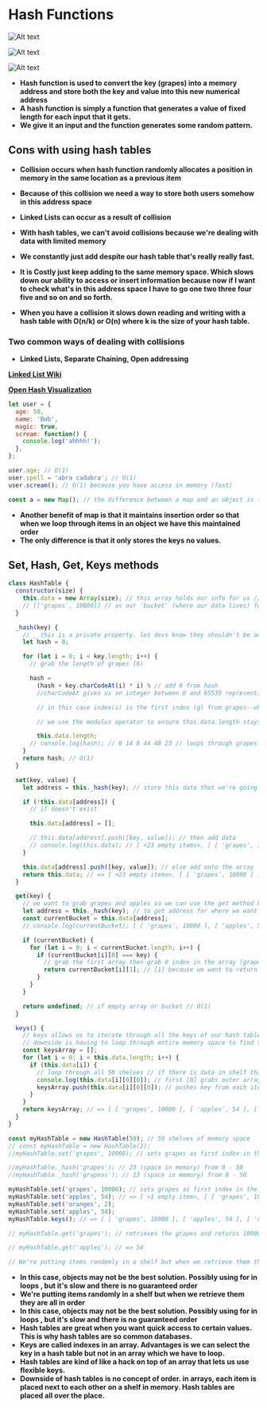 # Hash Functions

![Alt text](./hash-tables.png?raw=true 'Title')

![Alt text](./hash-vs-arrays.png?raw=true 'Title')

![Alt text](./hash-collisions.png?raw=true 'Title')

- **Hash function is used to convert the key (grapes) into a memory address and store both the key and value into this new numerical address**
- **A hash function is simply a function that generates a value of fixed length for each input that it gets.**
- **We give it an input and the function generates some random pattern.**

## Cons with using hash tables

- **Collision occurs when hash function randomly allocates a position in memory in the same location as a previous item**
- **Because of this collision we need a way to store both users somehow in this address space**
- **Linked Lists can occur as a result of collision**
- **With hash tables, we can't avoid collisions because we're dealing with data with limited memory**

- **We constantly just add despite our hash table that's really really fast.**

- **It is Costly just keep adding to the same memory space. Which slows down our ability to access or insert information because now if I want to check what's in this address space I have to go one two three four five and so on and so forth.**

- **When you have a collision it slows down reading and writing with a hash table with O(n/k) or O(n) where k is the size of your hash table.**

### Two common ways of dealing with collisions

- **Linked Lists, Separate Chaining, Open addressing**

**[Linked List Wiki](https://en.wikipedia.org/wiki/Hash_table)**

**[Open Hash Visualization](https://www.cs.usfca.edu/~galles/visualization/OpenHash.html)**

```javascript
let user = {
  age: 50,
  name: 'Bob',
  magic: true,
  scream: function() {
    console.log('ahhhh!');
  },
};

user.age; // O(1)
user.spell = 'abra cadabra'; // O(1)
user.scream(); // O(1) because you have access in memory (fast)
```

```javascript
const a = new Map(); // the difference between a map and an object is that a map allows you to save any data type as the key.
```

- **Another benefit of map is that it maintains insertion order so that when we loop through items in an object we have this maintained order**
- **The only difference is that it only stores the keys no values.**

## Set, Hash, Get, Keys methods

```javascript
class HashTable {
  constructor(size) {
    this.data = new Array(size); // this array holds our info for us // another way to instatiate an array in javascript
    // [['grapes', 10000]] // as our 'bucket' (where our data lives) for the grapes // first item in our array is an array
  }

  _hash(key) {
    // _ this is a private property. let devs know they shouldn't be accessing this outside of private property
    let hash = 0;

    for (let i = 0; i < key.length; i++) {
      // grab the length of grapes (6)

      hash =
        (hash + key.charCodeAt(i) * i) % // add 0 from hash
        //charCodeAt gives us an integer between 0 and 65535 representing the UTF-16 code at a given index

        // in this case index(i) is the first index (g) from grapes--which provides a number * i (index) again to give us a unique number

        // we use the modulus operator to ensure thos.data.length stays between 50 --HashTable(50)-- the size of our data --new Array(size)--

        this.data.length;
      // console.log(hash); // 0 14 8 44 48 23 // loops through grapes character by character, then generates a hash. Since hash constantly gets looped over it keeps generating hash numbers until it reaches the hash for completed grapes (23).
    }
    return hash; // O(1)
  }

  set(key, value) {
    let address = this._hash(key); // store this data that we're going to insert the key value in this address space that is created by our hash function and we give it the key of grapes.

    if (!this.data[address]) {
      // if doesn't exist

      this.data[address] = [];

      // this.data[address].push([key, value]); // then add data
      // console.log(this.data); // [ <23 empty items>, [ [ 'grapes', 10000 ] ], <26 empty items> ] // 23 spots plus 1 spot plus 26 spots = 50 total shelves in memory
    }

    this.data[address].push([key, value]); // else add onto the array
    return this.data; // => [ <23 empty items>, [ [ 'grapes', 10000 ] ], <26 empty items> ] // O(1)
  }

  get(key) {
    // we want to grab grapes and apples so we can use the get method here
    let address = this._hash(key); // to get address for where we want to go
    const currentBucket = this.data[address];
    // console.log(currentBucket); [ [ 'grapes', 10000 ], [ 'apples', 54 ] ] ] two items in the same spot because of 2 shelves.

    if (currentBucket) {
      for (let i = 0; i < currentBucket.length; i++) {
        if (currentBucket[i][0] === key) {
          // grab the first array then grab 0 index in the array (grapes) then next iteration grap apples and check against the key
          return currentBucket[i][1]; // [1] because we want to return the val 10000 // => 10000
        }
      }
    }

    return undefined; // if empty array or bucket // O(1)
  }

  keys() {
    // keys allows us to iterate through all the keys of our hash table
    // downside is having to loop through entire memory space to find the key. In this case using arrays is much easier( looping 3 times for grapes, apples, oranges) vs. 50 times for all memory shelves
    const keysArray = [];
    for (let i = 0; i < this.data.length; i++) {
      if (this.data[i]) {
        // loop through all 50 shelves // if there is data in shelf that we're looking for
        console.log(this.data[i][0][0]); // first [0] grabs outer array, second [0] grabs first index of inner array
        keysArray.push(this.data[i][0][0]); // pushes key from each iteration // => [ 'grapes', 'apples', 'oranges' ]
      }
    }
    return keysArray; // => [ [ 'grapes', 10000 ], [ 'apples', 54 ], [ 'oranges', 2 ] ]
  }
}

const myHashTable = new HashTable(50); // 50 shelves of memory space
// const myHashTable = new HashTable(2);
//myHashTable.set('grapes', 10000); // sets grapes as first index in the array and number of grapes as the second index in the array

//myHashTable._hash('grapes'); // 23 (space in memory) from 0 - 50
//myHashTable._hash('grapess'); // 13 (space in memory) from 0 - 50

myHashTable.set('grapes', 10000); // sets grapes as first index in the array and number of grapes as the second index in the array
myHashTable.set('apples', 54); // => [ <1 empty item>, [ [ 'grapes', 10000 ], [ 'apples', 54 ] ] ] // two items in the same space. If we increase new Hashtable(50) we get returned just the grapes array // [ [ 'grapes', 10000 ] ]
myHashTable.set('oranges', 2);
myHashTable.set('apples', 54);
myHashTable.keys(); // => [ [ 'grapes', 10000 ], [ 'apples', 54 ], [ 'oranges', 2 ] ] // => [ 'grapes', 'apples', 'oranges' ]

// myHashTable.get('grapes'); // retrieves the grapes and returns 10000 // [ [ 'grapes', 10000 ], [ 'apples', 54 ] ] // => 100

// myHashTable.get('apples'); // => 54

// We're putting items randomly in a shelf but when we retrieve them they are all in order.
```

- **In this case, objects may not be the best solution. Possibly using for in loops , but it's slow and there is no guaranteed order**
- **We're putting items randomly in a shelf but when we retrieve them they are all in order**
- **In this case, objects may not be the best solution. Possibly using for in loops , but it's slow and there is no guaranteed order**
- **Hash tables are great when you want quick access to certain values. This is why hash tables are so common databases.**
- **Keys are called indexes in an array. Advantages is we can select the key in a hash table but not in an array which we have to loop.**
- **Hash tables are kind of like a hack on top of an array that lets us use flexible keys.**
- **Downside of hash tables is no concept of order. in arrays, each item is placed next to each other on a shelf in memory. Hash tables are placed all over the place.**
